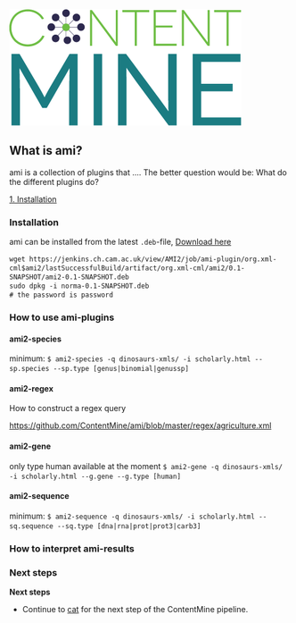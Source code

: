 ![ContentMine logo](https://github.com/ContentMine/assets/blob/master/png/Content_mine(small).png)

## What is ami?

ami is a collection of plugins that .... The better question would be: What do the different plugins do?


[1. Installation](#installation)



### Installation

ami can be installed from the latest `.deb`-file, [Download here](https://jenkins.ch.cam.ac.uk/view/AMI2/job/ami-plugin/org.xml-cml$ami2/lastSuccessfulBuild/artifact/org.xml-cml/ami2/0.1-SNAPSHOT/ami2-0.1-SNAPSHOT.deb)

```
wget https://jenkins.ch.cam.ac.uk/view/AMI2/job/ami-plugin/org.xml-cml$ami2/lastSuccessfulBuild/artifact/org.xml-cml/ami2/0.1-SNAPSHOT/ami2-0.1-SNAPSHOT.deb
sudo dpkg -i norma-0.1-SNAPSHOT.deb
# the password is password
```

### How to use ami-plugins


#### ami2-species


minimum: `$ ami2-species -q dinosaurs-xmls/ -i scholarly.html --sp.species --sp.type [genus|binomial|genussp]`


#### ami2-regex


How to construct a regex query

https://github.com/ContentMine/ami/blob/master/regex/agriculture.xml


#### ami2-gene


only type human available at the moment `$ ami2-gene -q dinosaurs-xmls/ -i scholarly.html --g.gene --g.type [human]`


#### ami2-sequence

minimum: `$ ami2-sequence -q dinosaurs-xmls/ -i scholarly.html --sq.sequence --sq.type [dna|rna|prot|prot3|carb3]`


### How to interpret ami-results


### Next steps


**Next steps**
* Continue to [cat](../cat/cat-tutorial.md) for the next step of the ContentMine pipeline.

